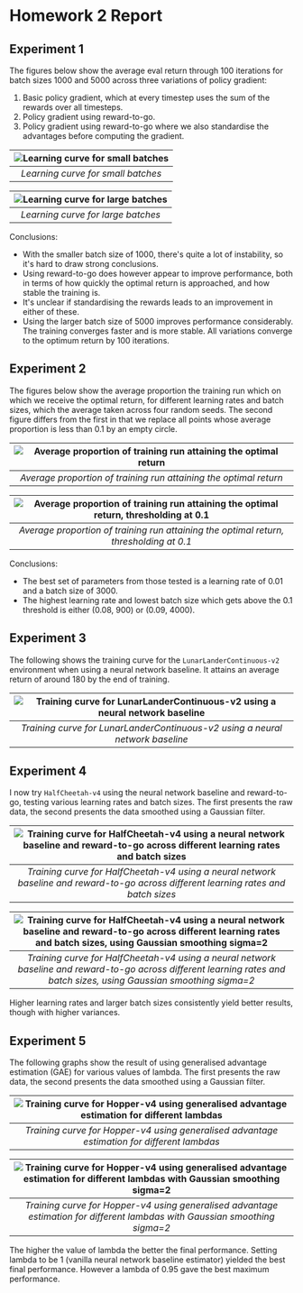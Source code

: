 # Homework 2 Report

## Experiment 1

The figures below show the average eval return through 100 iterations for batch sizes 1000 and 5000 across three variations of policy gradient:
1. Basic policy gradient, which at every timestep uses the sum of the rewards over all timesteps.
2. Policy gradient using reward-to-go.
3. Policy gradient using reward-to-go where we also standardise the advantages before computing the gradient.

| ![Learning curve for small batches](images/q1_small_batch.png) |
|:--:| 
| *Learning curve for small batches* |

| ![Learning curve for large batches](images/q1_large_batch.png) |
|:--:| 
| *Learning curve for large batches* |

Conclusions:
- With the smaller batch size of 1000, there's quite a lot of instability, so it's hard to draw strong conclusions.
- Using reward-to-go does however appear to improve performance, both in terms of how quickly the optimal return is approached, and how stable the training is.
- It's unclear if standardising the rewards leads to an improvement in either of these.
- Using the larger batch size of 5000 improves performance considerably. The training converges faster and is more stable. All variations converge to the optimum return by 100 iterations.


## Experiment 2

The figures below show the average proportion the training run which on which we receive the optimal return, for different learning rates and batch sizes, which the average taken across four random seeds. The second figure differs from the first in that we replace all points whose average proportion is less than 0.1 by an empty circle. 

| ![Average proportion of training run attaining the optimal return](images/q2_no_threshold.png) |
|:--:| 
| *Average proportion of training run attaining the optimal return* |

| ![Average proportion of training run attaining the optimal return, thresholding at 0.1](images/q2_0.1_threshold.png) |
|:--:| 
| *Average proportion of training run attaining the optimal return, thresholding at 0.1* |

Conclusions:
- The best set of parameters from those tested is a learning rate of 0.01 and a batch size of 3000.
- The highest learning rate and lowest batch size which gets above the 0.1 threshold is either (0.08, 900) or (0.09, 4000).


## Experiment 3

The following shows the training curve for the `LunarLanderContinuous-v2` environment when using a neural network baseline. It attains an average return of around 180 by the end of training.

| ![Training curve for LunarLanderContinuous-v2 using a neural network baseline](images/q3.png) |
|:--:| 
| *Training curve for LunarLanderContinuous-v2 using a neural network baseline* |


## Experiment 4

I now try `HalfCheetah-v4` using the neural network baseline and reward-to-go, testing various learning rates and batch sizes. The first presents the raw data, the second presents the data smoothed using a Gaussian filter.

| ![Training curve for HalfCheetah-v4 using a neural network baseline and reward-to-go across different learning rates and batch sizes](images/q4_part1.png) |
|:--:| 
| *Training curve for HalfCheetah-v4 using a neural network baseline and reward-to-go across different learning rates and batch sizes* |

| ![Training curve for HalfCheetah-v4 using a neural network baseline and reward-to-go across different learning rates and batch sizes, using Gaussian smoothing sigma=2](images/q4_part1_sigma2.png) |
|:--:| 
| *Training curve for HalfCheetah-v4 using a neural network baseline and reward-to-go across different learning rates and batch sizes, using Gaussian smoothing sigma=2* |

Higher learning rates and larger batch sizes consistently yield better results, though with higher variances.


## Experiment 5

The following graphs show the result of using generalised advantage estimation (GAE) for various values of lambda. The first presents the raw data, the second presents the data smoothed using a Gaussian filter.


| ![Training curve for Hopper-v4 using generalised advantage estimation for different lambdas](images/q5_sigma0.png) |
|:--:| 
| *Training curve for Hopper-v4 using generalised advantage estimation for different lambdas* |


| ![Training curve for Hopper-v4 using generalised advantage estimation for different lambdas with Gaussian smoothing sigma=2](images/q5_sigma2.png) |
|:--:| 
| *Training curve for Hopper-v4 using generalised advantage estimation for different lambdas with Gaussian smoothing sigma=2* |

The higher the value of lambda the better the final performance. Setting lambda to be 1 (vanilla neural network baseline estimator) yielded the best final performance. However a lambda of 0.95 gave the best maximum performance.